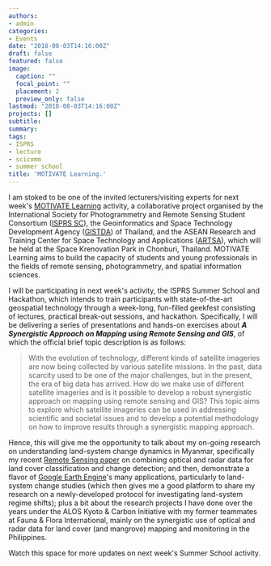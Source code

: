 ```yaml
---
authors:
- admin
categories:
- Events
date: "2018-08-03T14:16:00Z"
draft: false
featured: false
image:
  caption: ""
  focal_point: ""
  placement: 2
  preview_only: false
lastmod: "2018-08-03T14:16:00Z"
projects: []
subtitle:
summary:
tags:
- ISPRS
- lecture
- scicomm
- summer school
title: 'MOTIVATE Learning.'
---
```


I am stoked to be one of the invited lecturers/visiting experts for next week's [MOTIVATE Learning](http://sc.isprs.org/events/motivate.html) activity, a collaborative project organised by the International Society for Photogrammetry and Remote Sensing Student Consortium ([ISPRS SC](http://sc.isprs.org/home.html)), the Geoinformatics and Space Technology Development Agency ([GISTDA](http://www.gistda.or.th/main/en)) of Thailand, and the ASEAN Research and Training Center for Space Technology and Applications ([ARTSA](http://artsa.gistda.or.th/about/)), which will be held at the Space Krenovation Park in Chonburi, Thailand. MOTIVATE Learning aims to build the capacity of students and young professionals in the fields of remote sensing, photogrammetry, and spatial information sciences.

I will be participating in next week's activity, the ISPRS Summer School and Hackathon, which intends to train participants with state-of-the-art geospatial technology through a week-long, fun-filled geekfest consisting of lectures, practical break-out sessions, and hackathon. Specifically, I will be delivering a series of presentations and hands-on exercises about ***A Synergistic Approach on Mapping using Remote Sensing and GIS***, of which the official brief topic description is as follows:

> With the evolution of technology, different kinds of satellite imageries are now being collected by various satellite missions. In the past, data scarcity used to be one of the major challenges, but in the present, the era of big data has arrived. How do we make use of different satellite imageries and is it possible to develop a robust synergistic approach on mapping using remote sensing and GIS? This topic aims to explore which satellite imageries can be used in addressing scientific and societal issues and to develop a potential methodology on how to improve results through a synergistic mapping approach.

Hence, this will give me the opportunity to talk about my on-going research on understanding land-system change dynamics in Myanmar, specifically my recent [Remote Sensing paper](https://doi.org/10.3390/rs10020306) on combining optical and radar data for land cover classification and change detection; and then, demonstrate a flavor of [Google Earth Engine](https://earthengine.google.com/)'s many applications, particularly to land-system change studies (which then gives me a good platform to share my research on a newly-developed protocol for investigating land-system regime shifts); plus a bit about the research projects I have done over the years under the ALOS Kyoto & Carbon Initiative with my former teammates at Fauna & Flora International, mainly on the synergistic use of optical and radar data for land cover (and mangrove) mapping and monitoring in the Philippines.

Watch this space for more updates on next week's Summer School activity.

